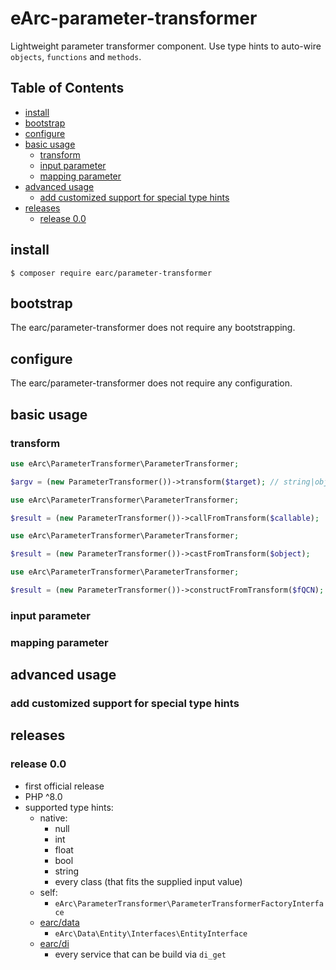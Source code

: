 # eArc-parameter-transformer

Lightweight parameter transformer component. Use type hints to auto-wire
`objects`, `functions` and `methods`.

## Table of Contents

- [install](#install)
- [bootstrap](#bootstrap)
- [configure](#configure)
- [basic usage](#basic-usage)
    - [transform](#transform)
    - [input parameter](#input-parameter)
    - [mapping parameter](#mapping-parameter)
- [advanced usage](#advanced-usage)
    - [add customized support for special type hints](#add-customized-support-for-special-type-hints)
- [releases](#releases)
    - [release 0.0](#release-00)

## install

```shell script
$ composer require earc/parameter-transformer
```

## bootstrap

The earc/parameter-transformer does not require any bootstrapping.

## configure

The earc/parameter-transformer does not require any configuration.

## basic usage

### transform

```php
use eArc\ParameterTransformer\ParameterTransformer;

$argv = (new ParameterTransformer())->transform($target); // string|object|callable
```

```php
use eArc\ParameterTransformer\ParameterTransformer;

$result = (new ParameterTransformer())->callFromTransform($callable);
```

```php
use eArc\ParameterTransformer\ParameterTransformer;

$result = (new ParameterTransformer())->castFromTransform($object);
```

```php
use eArc\ParameterTransformer\ParameterTransformer;

$result = (new ParameterTransformer())->constructFromTransform($fQCN);
```

### input parameter

### mapping parameter


## advanced usage

### add customized support for special type hints

## releases

### release 0.0

- first official release
- PHP ^8.0
- supported type hints:
    - native:
        - null
        - int 
        - float 
        - bool
        - string
        - every class (that fits the supplied input value)
    - self:
        - `eArc\ParameterTransformer\ParameterTransformerFactoryInterface`
    - [earc/data](https://github.com/Koudela/eArc-data)
        - `eArc\Data\Entity\Interfaces\EntityInterface`
    - [earc/di](https://github.com/Koudela/eArc-di)
        - every service that can be build via `di_get`
